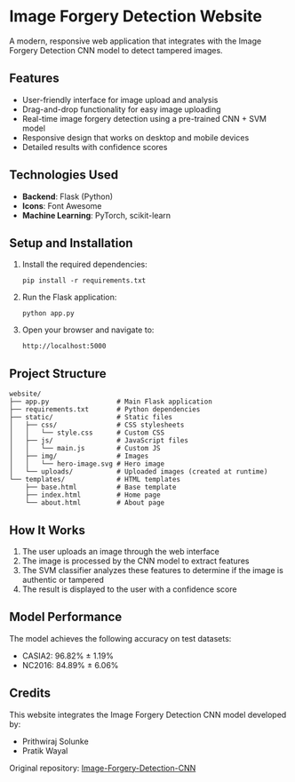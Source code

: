 # Image Forgery Detection Website

A modern, responsive web application that integrates with the Image Forgery Detection CNN model to detect tampered images.

## Features

- User-friendly interface for image upload and analysis
- Drag-and-drop functionality for easy image uploading
- Real-time image forgery detection using a pre-trained CNN + SVM model
- Responsive design that works on desktop and mobile devices
- Detailed results with confidence scores

## Technologies Used

- **Backend**: Flask (Python)
- **Icons**: Font Awesome
- **Machine Learning**: PyTorch, scikit-learn

## Setup and Installation

1. Install the required dependencies:

   ```
   pip install -r requirements.txt
   ```

2. Run the Flask application:

   ```
   python app.py
   ```

3. Open your browser and navigate to:
   ```
   http://localhost:5000
   ```

## Project Structure

```
website/
├── app.py                 # Main Flask application
├── requirements.txt       # Python dependencies
├── static/                # Static files
│   ├── css/               # CSS stylesheets
│   │   └── style.css      # Custom CSS
│   ├── js/                # JavaScript files
│   │   └── main.js        # Custom JS
│   ├── img/               # Images
│   │   └── hero-image.svg # Hero image
│   └── uploads/           # Uploaded images (created at runtime)
└── templates/             # HTML templates
    ├── base.html          # Base template
    ├── index.html         # Home page
    └── about.html         # About page
```

## How It Works

1. The user uploads an image through the web interface
2. The image is processed by the CNN model to extract features
3. The SVM classifier analyzes these features to determine if the image is authentic or tampered
4. The result is displayed to the user with a confidence score

## Model Performance

The model achieves the following accuracy on test datasets:

- CASIA2: 96.82% ± 1.19%
- NC2016: 84.89% ± 6.06%

## Credits

This website integrates the Image Forgery Detection CNN model developed by:

- Prithwiraj Solunke
- Pratik Wayal

Original repository: [Image-Forgery-Detection-CNN](https://github.com/solunkeprithwiraj/Image-Forgery-Detection-CNN)
